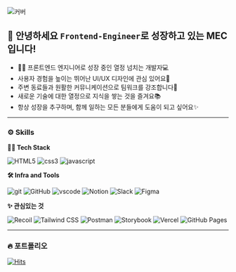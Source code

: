 <!-- Header -->

![커버](https://capsule-render.vercel.app/api?type=venom&height=200&color=gradient&text=HI%20THERE&section=header&reversal=false&textBg=false&fontAlign=50&desc=Welcome%20my%20world&descAlignY=70&animation=fadeIn)


## 👋 안녕하세요 `Frontend-Engineer`로 성장하고 있는 MEC입니다!
- 👨‍💻 프론트엔드 엔지니어로 성장 중인 열정 넘치는 개발자💻
- 사용자 경험을 높이는 뛰어난 UI/UX 디자인에 관심 있어요🌟
- 주변 동료들과 원활한 커뮤니케이션으로 팀워크를 강조합니다💬
- 새로운 기술에 대한 열정으로 지식을 쌓는 것을 즐겨요📚
- 항상 성장을 추구하며, 함께 일하는 모든 분들에게 도움이 되고 싶어요✨

---
<!-- Body -->

### ⚙️ Skills
**🧑‍💻 Tech Stack**
<!-- Oracle의 요청으로 Java 로고가 Simple Icons에서 삭제되었기에 대신 OpenJDK의 로고를 사용 -->
<!--![로고명](https://img.shields.io/badge/로고명-배경색상코드.svg?&style=for-the-badge&logo=로고명&logoColor=로고색상이름)-->
![HTML5](https://img.shields.io/badge/HTML5-E34F26.svg?&style=for-the-badge&logo=HTML5&logoColor=fff)
![css3](https://img.shields.io/badge/css3-1572B6.svg?&style=for-the-badge&logo=css3&logoColor=fff)
![javascript](https://img.shields.io/badge/javascript-F7DF1E.svg?&style=for-the-badge&logo=javascript&logoColor=black)
<!--![React](https://img.shields.io/badge/react-61DAFB.svg?&style=for-the-badge&logo=react&logoColor=white) -->
<!--![Next.js](https://img.shields.io/badge/nextdotjs-000000.svg?&style=for-the-badge&logo=nextdotjs&logoColor=white) -->
<!--![TypeScript](https://img.shields.io/badge/typescript-3178C6.svg?&style=for-the-badge&logo=typescript&logoColor=white)-->
<!--![Bootstrap](https://img.shields.io/badge/bootstrap-7952B3.svg?&style=for-the-badge&logo=bootstrap&logoColor=white) -->


**🛠️ Infra and Tools**

<!--![npm](https://img.shields.io/badge/npm-CB3837.svg?&style=for-the-badge&logo=npm&logoColor=white)-->
![git](https://img.shields.io/badge/git-F05032.svg?&style=for-the-badge&logo=git&logoColor=fff)
![GitHub](https://img.shields.io/badge/github-181717.svg?&style=for-the-badge&logo=github&logoColor=white) 
![vscode](https://img.shields.io/badge/vscode-007ACC.svg?&style=for-the-badge&logo=visualstudiocode&logoColor=white)
![Notion](https://img.shields.io/badge/notion-000000.svg?&style=for-the-badge&logo=notion&logoColor=white) ![Slack](https://img.shields.io/badge/slack-4A154B.svg?&style=for-the-badge&logo=slack&logoColor=white) 
![Figma](https://img.shields.io/badge/figma-F24E1E.svg?&style=for-the-badge&logo=figma&logoColor=white) 

**✨ 관심있는 것**

![Recoil](https://img.shields.io/badge/recoil-3578E5.svg?&style=for-the-badge&logo=recoil&logoColor=white) ![Tailwind CSS](https://img.shields.io/badge/tailwindcss-06B6D4.svg?&style=for-the-badge&logo=tailwindcss&logoColor=white) ![Postman](https://img.shields.io/badge/postman-FF6C37.svg?&style=for-the-badge&logo=postman&logoColor=white) ![Storybook](https://img.shields.io/badge/storybook-FF4785.svg?&style=for-the-badge&logo=storybook&logoColor=white) 
![Vercel](https://img.shields.io/badge/vercel-000000.svg?&style=for-the-badge&logo=vercel&logoColor=white) ![GitHub Pages](https://img.shields.io/badge/githubpages-222222.svg?&style=for-the-badge&logo=githubpages&logoColor=white) 

---

### 🔥 포트폴리오
<!--
|프로젝트명|맡은역할|Github 주소|스크린샷|
|---|---|---|---|
|파이널 프로젝트(제일 잘한 것)|내용|내용|내용|
|적당히 잘한 것|내용|내용|내용|
|무난한 사이드 프로젝트<br>(여행, 맛집, 쇼핑몰, 블로그 ...)|내용|내용|내용|
-->
<!--3~4개 정도 넣어놓기-->


[![Hits](https://hits.seeyoufarm.com/api/count/incr/badge.svg?url=https%3A%2F%2Fgithub.com%2FMEC43&count_bg=%23FF8FCA&title_bg=%23555555&icon=&icon_color=%23E7E7E7&title=hits&edge_flat=false)](https://hits.seeyoufarm.com)
